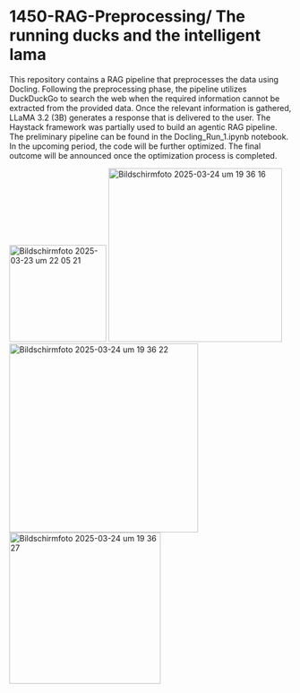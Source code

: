 # 1450-RAG-Preprocessing/ The running ducks and the intelligent lama

This repository contains a RAG pipeline that preprocesses the data using Docling. Following the preprocessing phase, the pipeline utilizes DuckDuckGo to search the web when the required information cannot be extracted from the provided data. Once the relevant information is gathered, LLaMA 3.2 (3B) generates a response that is delivered to the user.
The Haystack framework was partially used to build an agentic RAG pipeline.
The preliminary pipeline can be found in the Docling_Run_1.ipynb notebook. In the upcoming period, the code will be further optimized. The final outcome will be announced once the optimization process is completed.

<img width="173" alt="Bildschirmfoto 2025-03-23 um 22 05 21" src="https://github.com/user-attachments/assets/3fd4a39e-b8e4-4587-bc59-4650b0faf600" />
<img width="310" alt="Bildschirmfoto 2025-03-24 um 19 36 16" src="https://github.com/user-attachments/assets/119011de-7c2c-4a98-8c62-7c3e9fd2d8ef" />
<img width="337" alt="Bildschirmfoto 2025-03-24 um 19 36 22" src="https://github.com/user-attachments/assets/d3de13de-68e7-440f-86ab-98a12338790c" />
<img width="270" alt="Bildschirmfoto 2025-03-24 um 19 36 27" src="https://github.com/user-attachments/assets/13641ad4-1148-4bb5-add4-88d5ae159eb7" />
